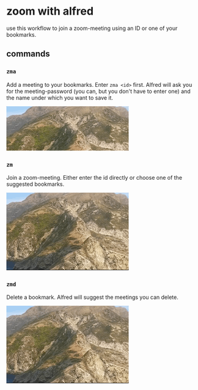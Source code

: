 # zoom with alfred

use this workflow to join a zoom-meeting using an ID or one of your bookmarks.

## commands
### `zma`
Add a meeting to your bookmarks. Enter `zma <id>` first. Alfred will ask you for the meeting-password (you can, but you don't have to enter one) and the name under which you want to save it.

![zma](zma.gif)

### `zm`
Join a zoom-meeting. Either enter the id directly or choose one of the suggested bookmarks.

![zm](zm.gif)

### `zmd`
Delete a bookmark. Alfred will suggest the meetings you can delete.

![zmd](zmd.gif)